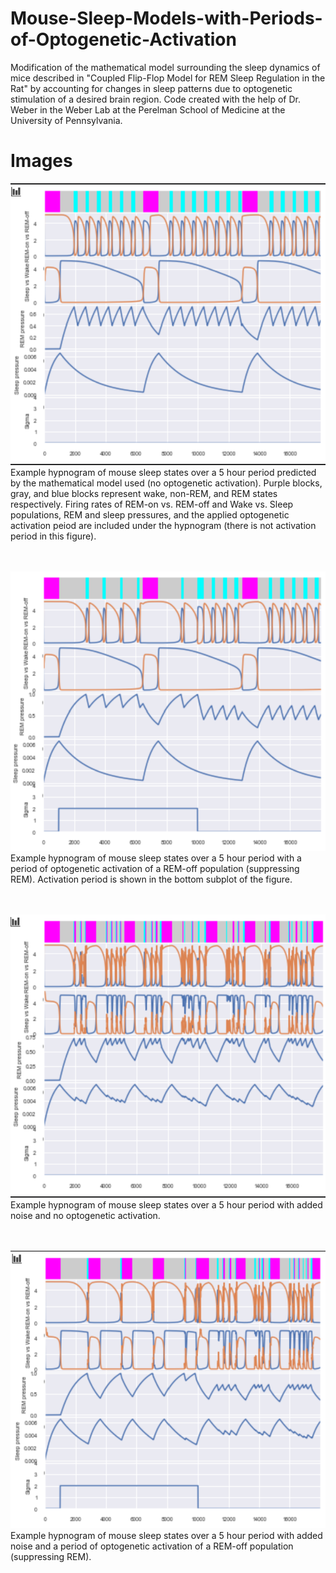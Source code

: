 # Mouse-Sleep-Models-with-Periods-of-Optogenetic-Activation
Modification of the mathematical model surrounding the sleep dynamics of mice described in "Coupled Flip-Flop Model for REM Sleep Regulation in the Rat" by accounting for changes in sleep patterns due to optogenetic stimulation of a desired brain region. Code created with the help of Dr. Weber in the Weber Lab at the Perelman School of Medicine at the University of Pennsylvania.

# Images
![](images/No_Optogenetic_Activation_no_Noise.png)  
Example hypnogram of mouse sleep states over a 5 hour period predicted by the mathematical model used (no optogenetic activation). Purple blocks, gray, and blue blocks represent wake, non-REM, and REM states respectively. Firing rates of REM-on vs. REM-off and Wake vs. Sleep populations, REM and sleep pressures, and the applied optogenetic activation peiod are included under the hypnogram (there is not activation period in this figure).  
<br/>
<br/>  

![](images/Optogenetic_Activation_no_Noise.png)  
Example hypnogram of mouse sleep states over a 5 hour period with a period of optogenetic activation of a REM-off population (suppressing REM). Activation period is shown in the bottom subplot of the figure.  
<br/>
<br/>  

![](images/No_Optogenetic_Activation_with_Noise.png)  
Example hypnogram of mouse sleep states over a 5 hour period with added noise and no optogenetic activation.  
<br/>
<br/>  

![](images/Optogenetic_Activation_with_Noise.png)  
Example hypnogram of mouse sleep states over a 5 hour period with added noise and a period of optogenetic activation of a REM-off population (suppressing REM).  
